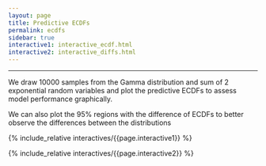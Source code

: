 ```yaml
---
layout: page
title: Predictive ECDFs
permalink: ecdfs
sidebar: true
interactive1: interactive_ecdf.html
interactive2: interactive_diffs.html
---
```


---

We draw 10000 samples from the Gamma distribution and sum of 2 exponential random variables and plot the predictive ECDFs to assess model performance graphically.

We can also plot the 95% regions with the difference of ECDFs to better observe the differences between the distributions

<!-- The below line includes the interactive figure. Do not change! -->

{% include_relative interactives/{{page.interactive1}} %}

{% include_relative interactives/{{page.interactive2}} %}
